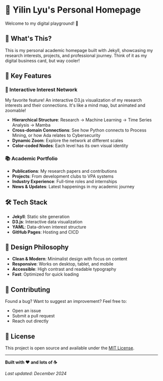 # 🚀 Yilin Lyu's Personal Homepage

Welcome to my digital playground! 👋

## 🌟 What's This?

This is my personal academic homepage built with Jekyll, showcasing my research interests, projects, and professional journey. Think of it as my digital business card, but way cooler! 

## 🎯 Key Features

### 🧠 Interactive Interest Network
My favorite feature! An interactive D3.js visualization of my research interests and their connections. It's like a mind map, but animated and zoomable!

- **Hierarchical Structure**: Research → Machine Learning → Time Series Analysis → Mamba
- **Cross-domain Connections**: See how Python connects to Process Mining, or how Ada relates to Cybersecurity
- **Dynamic Zoom**: Explore the network at different scales
- **Color-coded Nodes**: Each level has its own visual identity

### 📚 Academic Portfolio
- **Publications**: My research papers and contributions
- **Projects**: From development clubs to VPA systems
- **Industry Experience**: Full-time roles and internships
- **News & Updates**: Latest happenings in my academic journey

## 🛠️ Tech Stack

- **Jekyll**: Static site generation
- **D3.js**: Interactive data visualization
- **YAML**: Data-driven interest structure
- **GitHub Pages**: Hosting and CICD

## 🎨 Design Philosophy

- **Clean & Modern**: Minimalist design with focus on content
- **Responsive**: Works on desktop, tablet, and mobile
- **Accessible**: High contrast and readable typography
- **Fast**: Optimized for quick loading


## 🤝 Contributing

Found a bug? Want to suggest an improvement? Feel free to:
- Open an issue
- Submit a pull request
- Reach out directly

## 📝 License

This project is open source and available under the [MIT License](LICENSE).

---

**Built with ❤️ and lots of ☕**

*Last updated: December 2024*
